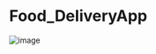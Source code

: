 # Food_DeliveryApp
![image](https://user-images.githubusercontent.com/37772347/234746361-a1467823-47dd-46d9-8899-e9f5b4b6cbd1.png)
